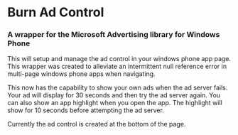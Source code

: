 # Burn Ad Control

### A wrapper for the Microsoft Advertising library for Windows Phone

This will setup and manage the ad control in your windows phone app page. This 
wrapper was created to alleviate an intermittent null reference error in multi-page 
windows phone apps when navigating.

This now has the capability to show your own ads when the ad server fails. 
Your ad will display for 30 seconds and then try the ad server again. You can 
also show an app highlight when you open the app. The highlight will show for 
10 seconds before attempting the ad server.

Currently the ad control is created at the bottom of the page.